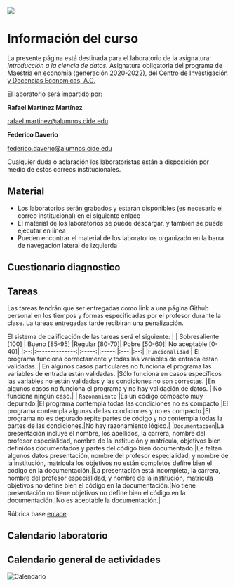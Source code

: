 ![](/banner.png)
# Información del curso


La presente página está destinada para el laboratorio de la asignatura: _Introducción a la ciencia de datos._ Asignatura obligatoria del programa de Maestría en economía (generación 2020-2022), del [Centro de Investigación y Docencias Economicas, A.C.][cide]   


[cide]: https://www.cide.edu/de/docencia/me/plan-de-estudios/
    
El laboratorio será impartido por: 


**Rafael Martínez Martínez**

<rafael.martinez@alumnos.cide.edu>


**Federico Daverio**

<federico.daverio@alumnos.cide.edu>

Cualquier duda o aclaración los laboratoristas están a disposición por medio de estos correos institucionales. 

                                        

## Material

- Los laboratorios serán grabados y estarán disponibles (es necesario el correo institucional) en el siguiente enlace
- El material de los laboratorios se puede descargar, y también se puede ejecutar en línea
- Pueden encontrar el material de los laboratorios organizado en la barra de navegación lateral de izquierda


## Cuestionario diagnostico



## Tareas
Las tareas tendrán que ser entregadas como link a una página Github personal en los tiempos y formas especificadas por el profesor durante la clase. La tareas entregadas tarde recibirán una penalización. 

El sistema de calificación de las tareas será el siguiente:
| | Sobresaliente [100]   | Bueno [85-95] |Regular [80-70]| Pobre [50-60]| No aceptable [0-40]| 
|:--:|:--------------:|:-----:|:-----:|:---:|:--:|
|`Funcionalidad`  | El programa funciona correctamente y todas las variables de entrada están validadas. | En algunos casos particulares no funciona el programa las variables de entrada están validadas.   |Sólo funciona en casos específicos las variables no están validadas y las condiciones no son correctas. |En algunos casos no funciona el programa y no hay validación de datos. | No funciona ningún caso.|
| `Razonamiento` |Es un código compacto muy depurado.|El programa contempla todas las condiciones no es compacto.|El programa contempla algunas de las condiciones y no es compacto.|El programa no es depurado repite partes de código y no contempla todas la partes de las condiciones.|No hay razonamiento lógico.|
|`Documentación`|La presentación incluye el nombre, los apellidos, la carrera, nombre del profesor especialidad, nombre de la institución y matrícula, objetivos bien definidos documentados y partes del código bien documentado.|Le faltan algunos datos presentación, nombre del profesor especialidad, y nombre de la institución, matrícula los objetivos no están completos define bien el código en la documentación.|La presentación está incompleta, la carrera, nombre del profesor especialidad, y nombre de la institución, matrícula objetivos no define bien el código en la documentación.|No tiene presentación no tiene objetivos no define bien el código en la documentación.|No es aceptable la documentación.|

Rúbrica base [enlace](http://200.57.56.254/Siretea/Carruseles/CarruselIO/R%C3%BAbrica/rbrica_para_evaluar_un_programa_en_c.html)

## Calendario laboratorio

## Calendario general de actividades


![Calendario][]

[Calendario]: notebooks_cdp/Calendario_cdp_2021.png




                                        





<!--stackedit_data:
eyJoaXN0b3J5IjpbODc5ODMwMDU0LC0xODQ4MzY1OTMzXX0=
-->